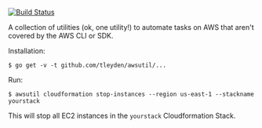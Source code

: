 [![Build Status](http://drone.couchbase.io/api/badges/tleyden/awsutil/status.svg)](http://drone.couchbase.io/tleyden/awsutil)

A collection of utilities (ok, one utility!) to automate tasks on AWS that aren't covered by the AWS CLI or SDK.

Installation:

```
$ go get -v -t github.com/tleyden/awsutil/...
```

Run:

```
$ awsutil cloudformation stop-instances --region us-east-1 --stackname yourstack
```

This will stop all EC2 instances in the `yourstack` Cloudformation Stack.
